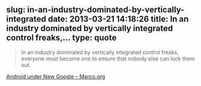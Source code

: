 slug: in-an-industry-dominated-by-vertically-integrated
date: 2013-03-21 14:18:26
title: In an industry dominated by vertically integrated control freaks,...
type: quote
---

> In an industry dominated by vertically integrated control freaks, everyone must become one to ensure that nobody else can lock them out.

[Android under New Google – Marco.org](http://www.marco.org/2013/03/20/android-under-new-google)

